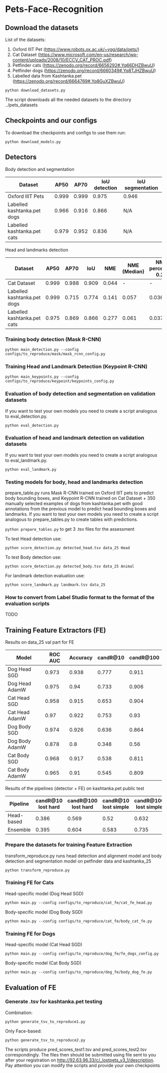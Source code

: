 # Pets-Face-Recognition

## Download the datasets
List of the datasets:
1. Oxford IIIT Pet (https://www.robots.ox.ac.uk/~vgg/data/pets/)
2. Cat Dataset (https://www.microsoft.com/en-us/research/wp-content/uploads/2008/10/ECCV_CAT_PROC.pdf)
3. Petfinder cats (https://zenodo.org/record/6656292#.Yq66DHZBwuU)
4. Petfinder dogs (https://zenodo.org/record/6660349#.Yq8TJHZBwuU)
5. Labelled data from Kashtanka.pet (https://zenodo.org/record/6664769#.Yq8GuXZBwuU)

`python download_datasets.py`

The script downloads all the needed datasets to the directory ../pets_datasets

## Checkpoints and our configs

To download the checkpoints and configs to use them run:

`python download_models.py`

## Detectors

Body detection and segmentation 

| Dataset | AP50 | AP70 | IoU detection | IoU segmentation | 
| ------- | ---------- | ---------- | ---------- | ---------- |
| Oxford IIIT Pets | 0.999 | 0.999 | 0.975 | 0.946 |
| Labelled kashtanka.pet dogs | 0.966 | 0.916 | 0.866 | N/A | 
| Labelled kashtanka.pet cats | 0.979 | 0.952 | 0.836| N/A |

Head and landmarks detection

| Dataset | AP50 | AP70 | IoU | NME | NME (Median) | NME percentile 0.25 | NME percentile 0.75|
| ------- | ---------- | ---------- | ---------- | ---------- | ---------- | ---------- | ---------- |
| Cat Dataset | 0.999 | 0.988 | 0.909 | 0.044 | - | - | - |
| Labelled kashtanka.pet dogs | 0.999 | 0.715 | 0.774 | 0.141 | 0.057 | 0.036 | 0.088 | 
| Labelled kashtanka.pet cats | 0.975 | 0.869 | 0.866 | 0.277 | 0.061 | 0.037 | 0.094 |

### Training body detection (Mask R-CNN)

`python main_detection.py --config configs/to_reproduce/mask/mask_rcnn_config.py`

### Training Head and Landmark Detection (Keypoint R-CNN)

`python main_keypoints.py --config configs/to_reproduce/keypoint/keypoints_config.py`


### Evaluation of body detection and segmentation on validation datasets

If you want to test your own models you need to create a script analogous to eval_detection.py.

`python eval_detection.py`

### Evaluation of head and landmark detection on validation datasets

If you want to test your own models you need to create a script analogous to eval_landmark.py.

`python eval_landmark.py`

### Testing models for body, head and landmarks detection

prepare_table.py runs Mask R-CNN trained on Oxford IIIT pets to predict body bounding boxes,
and Keypoint R-CNN trained on Cat Dataset + 350 manually selected examples of dogs from kashtanka.pet with good annotations from the previous model to predict head bounding boxes and landmarks.
If you want to test your own models you need to create a script analogous to prepare_tables.py to create tables with predictions.

`python prepare_tables.py` to get 3 .tsv files for the assessment

To test Head detection use:

`python score_detection.py detected_head.tsv data_25 Head`

To test Body detection use:

`python score_detection.py detected_body.tsv data_25 Animal`

For landmark detection evaluation use:

`python score_landmark.py landmark.tsv data_25`

### How to convert from Label Studio format to the format of the evaluation scripts

TODO


## Training Feature Extractors (FE)

Results on data_25 val part for FE

| Model | ROC AUC | Accuracy | candR@10 | candR@100 |
| ------- | ---------- | ---------- | ---------- | ---------- | 
| Dog Head SGD | 0.973 | 0.938 | 0.777 | 0.911 | 
| Dog Head AdamW | 0.975 | 0.94 | 0.733 | 0.906 |
| Cat Head SGD | 0.958 | 0.915 | 0.653 | 0.904 |
| Cat Head AdamW | 0.97 | 0.922 | 0.753 | 0.93 |
| Dog Body SGD | 0.974 | 0.926 | 0.636 | 0.864 | 
| Dog Body AdamW | 0.878 | 0.8 | 0.348 | 0.56 |
| Cat Body SGD | 0.968 | 0.917 | 0.538 | 0.811 |
| Cat Body AdamW | 0.965 | 0.91 | 0.545 | 0.809 |

Results of the pipelines (detector + FE) on kashtanka.pet public test

| Pipeline | candR@10 lost hard | candR@100 lost hard | candR@10 lost simple | candR@100 lost simple |
| ------- | ---------- | ---------- | ---------- | ---------- | 
| Head-based | 0.386 | 0.569 | 0.52 | 0.632 | 
| Ensemble | 0.395 | 0.604 | 0.583 | 0.735 |

### Prepare the datasets for training Feature Extraction
transform_reproduce.py runs head detection and alignment model and body detection and segmentation model on petfinder data and kashtanka_25

`python transform_reproduce.py`


### Training FE for Cats
Head-specific model (Dog Head SGD)

`python main.py --config configs/to_reproduce/cat_fe/cat_fe_head.py`

Body-specific model (Dog Body SGD)

`python main.py --config configs/to_reproduce/cat_fe/body_cat_fe.py`

### Training FE for Dogs
Head-specific model (Cat Head SGD)

`python main.py --config configs/to_reproduce/dog_fe/fe_dogs_config.py`

Body-specific model (Cat Body SGD)

`python main.py --config configs/to_reproduce/dog_fe/body_dog_fe.py`


## Evaluation of FE


### Generate .tsv for kashtanka.pet testing

Combination:

`python generate_tsv_to_reproduce1.py`

Only Face-based:

`python generate_tsv_to_reproduce2.py`

The scripts produce pred_scores_test1.tsv and pred_scores_test2.tsv correspondingly. 
The files then should be submitted using file sent to you after your registration on http://92.63.96.33/c/_lostpets_v3_1/description.
Pay attention you can modify the scripts and provide your own checkpoints